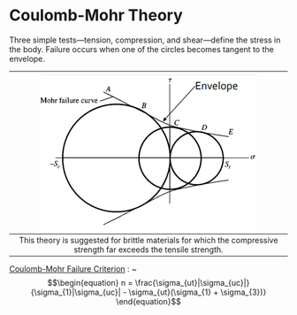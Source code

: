 # Coulomb-Mohr Theory

Three simple tests—​tension, compression, and shear—​define the stress in the body.
Failure occurs when one of the circles becomes tangent to the envelope.

| ![](../../../attachments/engr-727-001-advanced-mechanics-of-materials/mohr_failure_theory_220222_140826_EST.png) |
|:--:|
| This theory is suggested for brittle materials for which the compressive strength far exceeds the tensile strength. |

[Coulomb-Mohr Failure Criterion](coulomb-mohr-failure-criterion.md)
: ~$$\begin{equation}
n = \frac{\sigma_{ut}|\sigma_{uc}|}{\sigma_{1}|\sigma_{uc}| - \sigma_{ut}(\sigma_{1} + \sigma_{3})}
\end{equation}$$